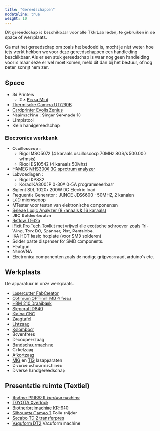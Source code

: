 ```yaml
---
title: "Gereedschappen"
nodateline: true
weight: 10
---
```


Dit gereedschap is beschikbaar voor alle TkkrLab leden, te gebruiken in de space of werkplaats.

Ga met het gereedschap om zoals het bedoeld is, mocht je niet weten hoe iets werkt hebben we voor deze gereedschappen een handleiding beschikbaar. Als er een stuk gereedschap is waar nog geen handleiding voor is maar deze er wel moet komen, meld dit dan bij het bestuur, of nog beter, schrijf hem zelf.

## Space
 * 3d Printers
   * 2 x [Prusa Mini](prusa-mini)
 * [Thermische Camera UTi260B](thermal_imager_uti260b)
 * [Cardprinter Evolis Zenius](cardprinter_evolis_zenius)
 * Naaimachine : Singer Serenade 10
 * Lijmpistool 
 * Klein handgereedschap 

### Electronica werkbank
 * Oscilloscoop :
   * Rigol MSO5072 (4 kanaals oscilloscoop 70MHz 8GS/s 500.000 wfms/s) 
   * Rigol DS1054Z (4 kanaals 50Mhz)
 * [HAMEG MHS3000 3G spectrum analyzer](hameg_hms3000)
 * Labvoedingen : 
   * Rigol DP832
   * Korad KA3005P 0-30V 0-5A programmeerbaar
 * Siglent SDL 1020x 200W DC Electric load
 * Frequentie Generator : JUNCE JDS6600 - 50MHZ, 2 kanalen
 * LCD microscoop 
 * MTester voor testen van elektronische componenten
 * [Seleae Logic Analyzer (8 kanaals & 16 kanaals)](http://support.saleae.com/hc/en-us/sections/200114124-Get-Started-Using-the-Saleae-Logic-Analyzer)
 * JBC Soldeerbouten
 * [Reflow T962a](reflow_oven)
 * [iFixit Pro Tech Toolkit](https://www.ifixit.com/products/mako-driver-kit-64-precision-bits) met vrijwel alle exotische schroeven zoals Tri-Wing, Torx BO, Spanner, Plat, Pentalobe.
 * IKA HCT basic hotplate (voor SMD solderen)
 * Solder paste dispenser for SMD components.
 * Heatgun
 * NanoVNA
 * Electronica componenten zoals de nodige grijpvoorraad, arduino's etc. 

## Werkplaats
De apparatuur in onze werkplaats.
 * [Lasercutter FabCreator](fabcore_lasercutter)
 * [Optimum OPTimill MB 4 frees ](optimum-optimill-mb-4-frees)
 * [HBM 210 Draaibank](hbm-210-draaibank)
 * [Stepcraft D840](stepcraft_d840)
 * [Kleine CNC](/gereedschappen/cnc_zen/)
 * [Zaagtafel](zaagtafel)
 * [Lintzaag](lintzaag)
 * [Kolomboor](kolomboormachine)
 * Bovenfrees
 * Decoupeerzaag
 * [Bandschuurmachine](bandschuurmachine)
 * Cirkelzaag
 * [Afkortzaag](afkortzaag)
 * [MIG](jasic_mig200) en [TIG](jasic_tig200) lasapparaten
 * Diverse schuurmachines
 * Diverse handgereedschap

## Presentatie ruimte (Textiel)
 * [Brother PR600 II borduurmachine](brother_pr600_II)
 * [TOYOTA Overlock](toyota_differential_sl3455ds_overlocker)
 * [Brotherbreimachine KR-940](brother_breimachine_kr940_kr850/)
 * [Silhouette Cameo 3](silhouette) Folie snijder
 * [Secabo TC 2 transferpres](secabo_tc2)
 * [Vaquform DT2](vaquform_dt2) Vacuform machine 

